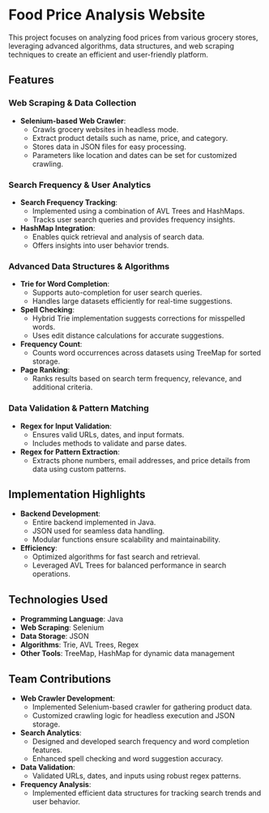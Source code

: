 # Food Price Analysis Website

This project focuses on analyzing food prices from various grocery stores, leveraging advanced algorithms, data structures, and web scraping techniques to create an efficient and user-friendly platform.

## Features

### Web Scraping & Data Collection
- **Selenium-based Web Crawler**:
  - Crawls grocery websites in headless mode.
  - Extract product details such as name, price, and category.
  - Stores data in JSON files for easy processing.
  - Parameters like location and dates can be set for customized crawling.

### Search Frequency & User Analytics
- **Search Frequency Tracking**:
  - Implemented using a combination of AVL Trees and HashMaps.
  - Tracks user search queries and provides frequency insights.
- **HashMap Integration**:
  - Enables quick retrieval and analysis of search data.
  - Offers insights into user behavior trends.

### Advanced Data Structures & Algorithms
- **Trie for Word Completion**:
  - Supports auto-completion for user search queries.
  - Handles large datasets efficiently for real-time suggestions.
- **Spell Checking**:
  - Hybrid Trie implementation suggests corrections for misspelled words.
  - Uses edit distance calculations for accurate suggestions.
- **Frequency Count**:
  - Counts word occurrences across datasets using TreeMap for sorted storage.
- **Page Ranking**:
  - Ranks results based on search term frequency, relevance, and additional criteria.

### Data Validation & Pattern Matching
- **Regex for Input Validation**:
  - Ensures valid URLs, dates, and input formats.
  - Includes methods to validate and parse dates.
- **Regex for Pattern Extraction**:
  - Extracts phone numbers, email addresses, and price details from data using custom patterns.

## Implementation Highlights
- **Backend Development**:
  - Entire backend implemented in Java.
  - JSON used for seamless data handling.
  - Modular functions ensure scalability and maintainability.
- **Efficiency**:
  - Optimized algorithms for fast search and retrieval.
  - Leveraged AVL Trees for balanced performance in search operations.

## Technologies Used
- **Programming Language**: Java
- **Web Scraping**: Selenium
- **Data Storage**: JSON
- **Algorithms**: Trie, AVL Trees, Regex
- **Other Tools**: TreeMap, HashMap for dynamic data management

## Team Contributions
- **Web Crawler Development**:
  - Implemented Selenium-based crawler for gathering product data.
  - Customized crawling logic for headless execution and JSON storage.
- **Search Analytics**:
  - Designed and developed search frequency and word completion features.
  - Enhanced spell checking and word suggestion accuracy.
- **Data Validation**:
  - Validated URLs, dates, and inputs using robust regex patterns.
- **Frequency Analysis**:
  - Implemented efficient data structures for tracking search trends and user behavior.
